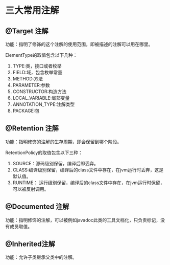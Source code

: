 # 三大常用注解 
## @Target 注解
功能：指明了修饰的这个注解的使用范围，即被描述的注解可以用在哪里。

ElementType的取值包含以下几种： 
1. TYPE:类，接口或者枚举
2. FIELD:域，包含枚举常量
3. METHOD:方法
4. PARAMETER:参数
5. CONSTRUCTOR:构造方法
6. LOCAL_VARIABLE:局部变量
7. ANNOTATION_TYPE:注解类型
8. PACKAGE:包

## @Retention 注解
功能：指明修饰的注解的生存周期，即会保留到哪个阶段。

RetentionPolicy的取值包含以下三种：
1. SOURCE：源码级别保留，编译后即丢弃。
2. CLASS:编译级别保留，编译后的class文件中存在，在jvm运行时丢弃，这是默认值。
3. RUNTIME： 运行级别保留，编译后的class文件中存在，在jvm运行时保留，可以被反射调用。

## @Documented 注解
功能：指明修饰的注解，可以被例如javadoc此类的工具文档化，只负责标记，没有成员取值。

## @Inherited注解
功能：允许子类继承父类中的注解。
